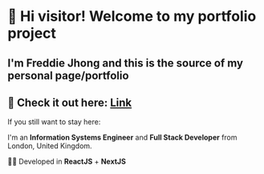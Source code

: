 # 👋 Hi visitor! Welcome to my portfolio project

## I'm **Freddie Jhong** and this is the source of my personal page/portfolio

## 👀 Check it out here: [Link](https://jonathanfernandezfm.com)

If you still want to stay here:

I'm an <b>Information Systems Engineer</b> and <b>Full Stack Developer</b> from London, United Kingdom.

👨‍💻 Developed in **ReactJS** + **NextJS**
